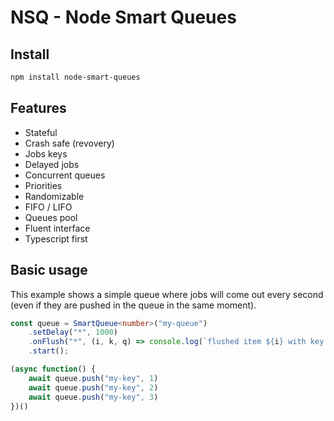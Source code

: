 # NSQ - Node Smart Queues

## Install

```bash
npm install node-smart-queues
```

## Features

- Stateful
- Crash safe (revovery)
- Jobs keys
- Delayed jobs
- Concurrent queues
- Priorities
- Randomizable
- FIFO / LIFO 
- Queues pool
- Fluent interface
- Typescript first

## Basic usage

This example shows a simple queue where jobs will come out every second (even if they are pushed in the queue in the same moment).

```typescript
const queue = SmartQueue<number>("my-queue")
	.setDelay("*", 1000)
	.onFlush("*", (i, k, q) => console.log(`flushed item ${i} with key ${k} from queue ${q}`))
	.start();

(async function() {
	await queue.push("my-key", 1)
	await queue.push("my-key", 2)
	await queue.push("my-key", 3)
})()
```